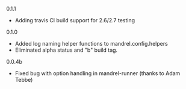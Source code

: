 0.1.1

* Adding travis CI build support for 2.6/2.7 testing

0.1.0

* Added log naming helper functions to mandrel.config.helpers
* Eliminated alpha status and "b" build tag.

0.0.4b

* Fixed bug with option handling in mandrel-runner (thanks to Adam Tebbe)

